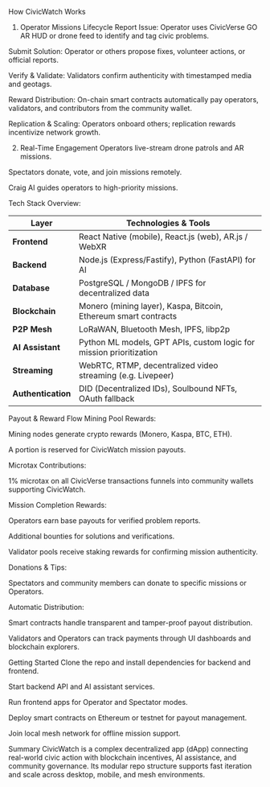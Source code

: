 
How CivicWatch Works
1. Operator Missions Lifecycle
Report Issue: Operator uses CivicVerse GO AR HUD or drone feed to identify and tag civic problems.

Submit Solution: Operator or others propose fixes, volunteer actions, or official reports.

Verify & Validate: Validators confirm authenticity with timestamped media and geotags.

Reward Distribution: On-chain smart contracts automatically pay operators, validators, and contributors from the community wallet.

Replication & Scaling: Operators onboard others; replication rewards incentivize network growth.

2. Real-Time Engagement
Operators live-stream drone patrols and AR missions.

Spectators donate, vote, and join missions remotely.

Craig AI guides operators to high-priority missions.

Tech Stack Overview:

| **Layer**          | **Technologies & Tools**                                            |
| ------------------ | ------------------------------------------------------------------- |
| **Frontend**       | React Native (mobile), React.js (web), AR.js / WebXR                |
| **Backend**        | Node.js (Express/Fastify), Python (FastAPI) for AI                  |
| **Database**       | PostgreSQL / MongoDB / IPFS for decentralized data                  |
| **Blockchain**     | Monero (mining layer), Kaspa, Bitcoin, Ethereum smart contracts     |
| **P2P Mesh**       | LoRaWAN, Bluetooth Mesh, IPFS, libp2p                               |
| **AI Assistant**   | Python ML models, GPT APIs, custom logic for mission prioritization |
| **Streaming**      | WebRTC, RTMP, decentralized video streaming (e.g. Livepeer)         |
| **Authentication** | DID (Decentralized IDs), Soulbound NFTs, OAuth fallback             |

Payout & Reward Flow
Mining Pool Rewards:

Mining nodes generate crypto rewards (Monero, Kaspa, BTC, ETH).

A portion is reserved for CivicWatch mission payouts.

Microtax Contributions:

1% microtax on all CivicVerse transactions funnels into community wallets supporting CivicWatch.

Mission Completion Rewards:

Operators earn base payouts for verified problem reports.

Additional bounties for solutions and verifications.

Validator pools receive staking rewards for confirming mission authenticity.

Donations & Tips:

Spectators and community members can donate to specific missions or Operators.

Automatic Distribution:

Smart contracts handle transparent and tamper-proof payout distribution.

Validators and Operators can track payments through UI dashboards and blockchain explorers.

Getting Started
Clone the repo and install dependencies for backend and frontend.

Start backend API and AI assistant services.

Run frontend apps for Operator and Spectator modes.

Deploy smart contracts on Ethereum or testnet for payout management.

Join local mesh network for offline mission support.

Summary
CivicWatch is a complex decentralized app (dApp) connecting real-world civic action with blockchain incentives, AI assistance, and community governance. Its modular repo structure supports fast iteration and scale across desktop, mobile, and mesh environments.
